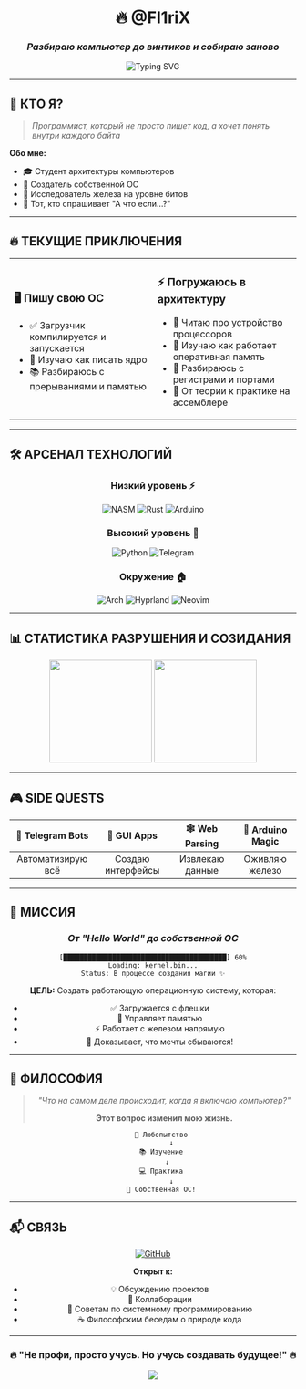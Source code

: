 <div align="center">

# 🔥 @Fl1riX
### *Разбираю компьютер до винтиков и собираю заново*

<img src="https://readme-typing-svg.herokuapp.com?font=Fira+Code&weight=600&size=28&pause=1000&color=00D9FF&center=true&vCenter=true&width=600&lines=💻+Системный+программист;🚀+Создаю+собственную+ОС;⚡+От+ассемблера+до+ядра" alt="Typing SVG" />

</div>

---

## 🎯 **КТО Я?**

> *Программист, который не просто пишет код, а хочет понять внутри каждого байта*

**Обо мне:**
- 🎓 Студент архитектуры компьютеров
- 🚀 Создатель собственной ОС  
- 🔬 Исследователь железа на уровне битов
- 🤔 Тот, кто спрашивает "А что если...?"

---

## 🔥 **ТЕКУЩИЕ ПРИКЛЮЧЕНИЯ**

<table>
<tr>
<td width="50%">

### 🖥️ **Пишу свою ОС**
- ✅ Загрузчик компилируется и запускается
- 🔄 Изучаю как писать ядро  
- 📚 Разбираюсь с прерываниями и памятью

</td>
<td width="50%">

### ⚡ **Погружаюсь в архитектуру**
- 🧠 Читаю про устройство процессоров
- 💾 Изучаю как работает оперативная память
- 🔌 Разбираюсь с регистрами и портами
- 📖 От теории к практике на ассемблере

</td>
</tr>
</table>

---

## 🛠️ **АРСЕНАЛ ТЕХНОЛОГИЙ**

<div align="center">

### **Низкий уровень** ⚡
![NASM](https://img.shields.io/badge/NASM-FF6B6B?style=for-the-badge&logo=assemblyscript&logoColor=white)
![Rust](https://img.shields.io/badge/Rust-000000?style=for-the-badge&logo=rust&logoColor=white)
![Arduino](https://img.shields.io/badge/Arduino-00979D?style=for-the-badge&logo=arduino&logoColor=white)

### **Высокий уровень** 🐍
![Python](https://img.shields.io/badge/Python-3776AB?style=for-the-badge&logo=python&logoColor=white)
![Telegram](https://img.shields.io/badge/Telegram_Bots-2CA5E0?style=for-the-badge&logo=telegram&logoColor=white)

### **Окружение** 🏠
![Arch](https://img.shields.io/badge/Arch_Linux-1793D1?style=for-the-badge&logo=arch-linux&logoColor=white)
![Hyprland](https://img.shields.io/badge/Hyprland-58E1FF?style=for-the-badge&logo=wayland&logoColor=black)
![Neovim](https://img.shields.io/badge/NeoVim-57A143?style=for-the-badge&logo=neovim&logoColor=white)

</div>

---

## 📊 **СТАТИСТИКА РАЗРУШЕНИЯ И СОЗИДАНИЯ**

<div align="center">
  <img height="180em" src="https://github-readme-stats.vercel.app/api?username=Fl1riX&show_icons=true&theme=tokyonight&hide_border=true&bg_color=0D1117&title_color=00D9FF&icon_color=00D9FF&text_color=FFFFFF"/>
  <img height="180em" src="https://github-readme-stats.vercel.app/api/top-langs/?username=Fl1riX&layout=compact&theme=tokyonight&hide_border=true&bg_color=0D1117&title_color=00D9FF&text_color=FFFFFF"/>
</div>

---

## 🎮 **SIDE QUESTS**

<div align="center">

| 🤖 **Telegram Bots** | 🔧 **GUI Apps** | 🕸️ **Web Parsing** | 🔌 **Arduino Magic** |
|:---:|:---:|:---:|:---:|
| Автоматизирую всё | Создаю интерфейсы | Извлекаю данные | Оживляю железо |

</div>

---

## 🚀 **МИССИЯ**

<div align="center">

### *От "Hello World" до собственной ОС* 

```
[████████████████████████████████████████] 60%
Loading: kernel.bin...
Status: В процессе создания магии ✨
```

**ЦЕЛЬ:** Создать работающую операционную систему, которая:
- ✅ Загружается с флешки
- 🔄 Управляет памятью  
- ⚡ Работает с железом напрямую
- 🎯 Доказывает, что мечты сбываются!

</div>

---

## 💭 **ФИЛОСОФИЯ**

<div align="center">

> *"Что на самом деле происходит, когда я включаю компьютер?"*
> 
> **Этот вопрос изменил мою жизнь.**

```
    🧠 Любопытство
         ↓
    📚 Изучение
         ↓  
    💻 Практика
         ↓
    🚀 Собственная ОС!
```

</div>

---

## 📬 **СВЯЗЬ**

<div align="center">

[![GitHub](https://img.shields.io/badge/GitHub-Issues_&_Discussions-100000?style=for-the-badge&logo=github&logoColor=white)](https://github.com/Fl1riX)

**Открыт к:**
- 💡 Обсуждению проектов
- 🤝 Коллаборации  
- 🎯 Советам по системному программированию
- ☕ Философским беседам о природе кода

</div>

---

<div align="center">

### 🔥 **"Не профи, просто учусь. Но учусь создавать будущее!"** 🔥

<img src="https://capsule-render.vercel.app/api?type=waving&color=00D9FF&height=100&section=footer"/>

</div>

